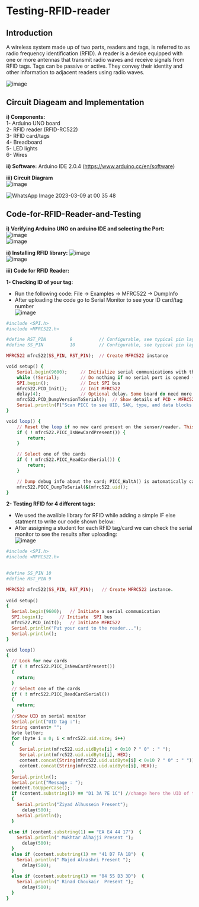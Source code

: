 # Testing-RFID-reader

## Introduction
A wireless system made up of two parts, readers and tags, is referred to as radio frequency identification (RFID). A reader is a device equipped with one or more antennas that transmit radio waves and receive signals from RFID tags. Tags can be passive or active. They convey their identity and other information to adjacent readers using radio waves. </br>

![image](https://user-images.githubusercontent.com/108147030/223827086-21d9375c-eb2b-4052-a3ce-20478f182b64.png)

## Circuit Diageam and Implementation
**i) Components:** </br>
              1- Arduino UNO board </br>
              2- RFID reader (RFID-RC522) </br>
              3- RFID card/tags </br>
              4- Breadboard </br>
              5- LED lights </br>
              6- Wires </br>
 
**ii) Software:** Arduino IDE 2.0.4 (https://www.arduino.cc/en/software) </br>

**iii) Circuit Diagram** </br>
![image](https://user-images.githubusercontent.com/108147030/223833813-21a3ff67-bde8-4f31-92e2-70413d25c4d9.png) </br>

![WhatsApp Image 2023-03-09 at 00 35 48](https://user-images.githubusercontent.com/108147030/223857101-316792e0-0791-43a5-9a79-3197deb3da92.jpg)



## Code-for-RFID-Reader-and-Testing

**i) Verifying Arduino UNO on arduino IDE and selecting the Port:** </br>
![image](https://user-images.githubusercontent.com/108147030/223836056-624fdbbd-01c6-4279-ab47-3e75c6ea9b72.png) </br>
![image](https://user-images.githubusercontent.com/108147030/223836451-807161e6-7ffd-4bc7-8883-fb8b088e8518.png) </br>

**ii) Installing RFID library:**
![image](https://user-images.githubusercontent.com/108147030/223841133-9c940ed7-a96b-405f-b802-fa1c11e4467b.png) </br>
![image](https://user-images.githubusercontent.com/108147030/223843148-29629096-9bb4-4443-8c04-c343e85902fd.png) </br>



**iii) Code for RFID Reader:**

**1- Checking ID of your tag:** </br>
  - Run the following code: File -> Examples -> MFRC522 -> DumpInfo </br>
  - After uploading the code go to Serial Monitor to see your ID card/tag number </br>
  ![image](https://user-images.githubusercontent.com/108147030/223847558-140fabee-383d-4f46-99b3-b4640816b043.png)

```ruby 
#include <SPI.h>
#include <MFRC522.h>

#define RST_PIN         9          // Configurable, see typical pin layout above
#define SS_PIN          10         // Configurable, see typical pin layout above

MFRC522 mfrc522(SS_PIN, RST_PIN);  // Create MFRC522 instance

void setup() {
	Serial.begin(9600);		// Initialize serial communications with the PC
	while (!Serial);		// Do nothing if no serial port is opened (added for Arduinos based on ATMEGA32U4)
	SPI.begin();			// Init SPI bus
	mfrc522.PCD_Init();		// Init MFRC522
	delay(4);				// Optional delay. Some board do need more time after init to be ready, see Readme
	mfrc522.PCD_DumpVersionToSerial();	// Show details of PCD - MFRC522 Card Reader details
	Serial.println(F("Scan PICC to see UID, SAK, type, and data blocks..."));
}

void loop() {
	// Reset the loop if no new card present on the sensor/reader. This saves the entire process when idle.
	if ( ! mfrc522.PICC_IsNewCardPresent()) {
		return;
	}

	// Select one of the cards
	if ( ! mfrc522.PICC_ReadCardSerial()) {
		return;
	}

	// Dump debug info about the card; PICC_HaltA() is automatically called
	mfrc522.PICC_DumpToSerial(&(mfrc522.uid));
}
```
**2- Testing RFID for 4 different tags:**

- We used the avalible library for RFID while adding a simple IF else statment to write our code shown below: </br>
- After assigning a student for each RFID tag/card we can check the serial monitor to see the results after uploading: </br> 
![image](https://user-images.githubusercontent.com/108147030/223856757-8598fe74-e3d3-45f9-8c0b-cc2e6070e2d2.png)

```ruby 
#include <SPI.h>
#include <MFRC522.h>

 
#define SS_PIN 10
#define RST_PIN 9

MFRC522 mfrc522(SS_PIN, RST_PIN);   // Create MFRC522 instance.
 
void setup() 
{
  Serial.begin(9600);   // Initiate a serial communication
  SPI.begin();      // Initiate  SPI bus
  mfrc522.PCD_Init();   // Initiate MFRC522
  Serial.println("Put your card to the reader...");
  Serial.println();
}

void loop() 
{
  // Look for new cards
  if ( ! mfrc522.PICC_IsNewCardPresent()) 
  {
    return;
  }
  // Select one of the cards
  if ( ! mfrc522.PICC_ReadCardSerial()) 
  {
    return;
  }
  //Show UID on serial monitor
  Serial.print("UID tag :");
  String content= "";
  byte letter;
  for (byte i = 0; i < mfrc522.uid.size; i++) 
  {
     Serial.print(mfrc522.uid.uidByte[i] < 0x10 ? " 0" : " ");
     Serial.print(mfrc522.uid.uidByte[i], HEX);
     content.concat(String(mfrc522.uid.uidByte[i] < 0x10 ? " 0" : " "));
     content.concat(String(mfrc522.uid.uidByte[i], HEX));
  }
  Serial.println();
  Serial.print("Message : ");
  content.toUpperCase();
  if (content.substring(1) == "D1 3A 7E 1C") //change here the UID of the card/cards that you want to give access
  {
    Serial.println("Ziyad Alhussein Present");
      delay(500);
    Serial.println();
  }
 
 else if (content.substring(1) == "EA E4 44 17")  {
    Serial.println(" Mukhtar Alhajji Present ");
      delay(500);
  }
  else if (content.substring(1) == "41 D7 FA 1B")  {
    Serial.println(" Majed Alnashri Present ");
      delay(500);
  }
  else if (content.substring(1) == "04 55 D3 3D")  {
    Serial.println(" Rinad Choukair  Present ");
      delay(500);
  }
}
```
